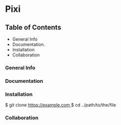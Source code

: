 # Pixi


## Table of Contents
- General Info
- Documentation.
- Installation
- Collaboration

### General Info

### Documentation

### Installation
$ git clone [https://example.com
](https://github.com/shoganaix/Pixi.git)
$ cd ../path/to/the/file

### Collaboration
